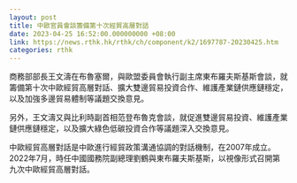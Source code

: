 ```yaml
---
layout: post
title: 中歐官員會談籌備第十次經貿高層對話
date: 2023-04-25 16:52:00.000000000 +08:00
link: https://news.rthk.hk/rthk/ch/component/k2/1697787-20230425.htm
categories: rthk
---
```


商務部部長王文濤在布魯塞爾，與歐盟委員會執行副主席東布羅夫斯基斯會談，就籌備第十次中歐經貿高層對話、擴大雙邊貿易投資合作、維護產業鏈供應鏈穩定，以及加強多邊貿易體制等議題交換意見。

另外，王文濤又與比利時副首相范登布魯克會談，就促進雙邊貿易投資、維護產業鏈供應鏈穩定，以及擴大綠色低碳投資合作等議題深入交換意見。

中歐經貿高層對話是中歐進行經貿政策溝通協調的對話機制，在2007年成立。2022年7月，時任中國國務院副總理劉鶴與東布羅夫斯基斯，以視像形式召開第九次中歐經貿高層對話。
